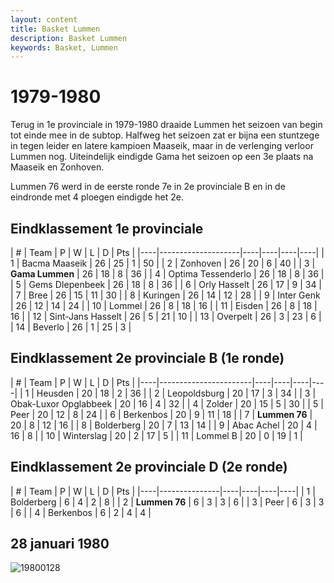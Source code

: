 ```yaml
---
layout: content
title: Basket Lummen
description: Basket Lummen
keywords: Basket, Lummen
---
```


# 1979-1980

Terug in 1e provinciale in 1979-1980 draaide Lummen het seizoen van begin tot einde mee in de subtop. Halfweg het seizoen zat er bijna een stuntzege in tegen leider en latere kampioen Maaseik, maar in de verlenging verloor Lummen nog. Uiteindelijk eindigde Gama het seizoen op een 3e plaats na Maaseik en Zonhoven.

Lummen 76 werd in de eerste ronde 7e in 2e provinciale B en in de eindronde met 4 ploegen eindigde het 2e.

## Eindklassement 1e provinciale

| #  | Team               | P  | W  | L  | D | Pts |
|----|--------------------|----|----|----|----|
| 1  | Bacma Maaseik      | 26 | 25 | 1  | 50 |
| 2  | Zonhoven           | 26 | 20 | 6  | 40 |
| 3  | **Gama Lummen**    | 26 | 18 | 8  | 36 |
| 4  | Optima Tessenderlo | 26 | 18 | 8  | 36 |
| 5  | Gems DIepenbeek    | 26 | 18 | 8  | 36 |
| 6  | Orly Hasselt       | 26 | 17 | 9  | 34 |
| 7  | Bree               | 26 | 15 | 11 | 30 |
| 8  | Kuringen           | 26 | 14 | 12 | 28 |
| 9  | Inter Genk         | 26 | 12 | 14 | 24 |
| 10 | Lommel             | 26 | 8  | 18 | 16 |
| 11 | Eisden             | 26 | 8  | 18 | 16 |
| 12 | Sint-Jans Hasselt  | 26 | 5  | 21 | 10 |
| 13 | Overpelt           | 26 | 3  | 23 | 6  |
| 14 | Beverlo            | 26 | 1  | 25 | 3  |

## Eindklassement 2e provinciale B (1e ronde)

| #  | Team               | P  | W  | L  | D | Pts |
|----|-----------------------|----|----|----|----|
| 1  | Heusden               | 20 | 18 | 2  | 36 |
| 2  | Leopoldsburg          | 20 | 17 | 3  | 34 |
| 3  | Obak-Luxor Opglabbeek | 20 | 16 | 4  | 32 |
| 4  | Zolder                | 20 | 15 | 5  | 30 |
| 5  | Peer                  | 20 | 12 | 8  | 24 |
| 6  | Berkenbos             | 20 | 9  | 11 | 18 |
| 7  | **Lummen 76**         | 20 | 8  | 12 | 16 |
| 8  | Bolderberg            | 20 | 7  | 13 | 14 |
| 9  | Abac Achel            | 20 | 4  | 16 | 8  |
| 10 | Winterslag            | 20 | 2  | 17 | 5  |
| 11 | Lommel B              | 20 | 0  | 19 | 1  |

## Eindklassement 2e provinciale D (2e ronde)

| #  | Team               | P  | W  | L  | D | Pts |
|----|---------------|----|----|----|----|
| 1  | Bolderberg    | 6  | 4  | 2  | 8  |
| 2  | **Lummen 76** | 6  | 3  | 3  | 6  |
| 3  | Peer          | 6  | 3  | 3  | 6  |
| 4  | Berkenbos     | 6  | 2  | 4  | 4  |

## 28 januari 1980

![19800128](/club/geschiedenis/1979-1980/19800128.gif)
